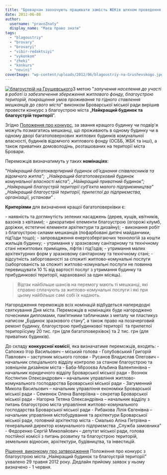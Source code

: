 ```yaml
---
title: "Броварчан заохочують працювати замість ЖЕКів шляхом проведення конкурсу на кращий будинок"
date: 2012-06-08
author: 
  username: "pravoZnaty"
  display_name: "Маєш право знати"
tags: 
  - "blagoustriy"
  - "brovary"
  - "brovaryi"
  - "vibir-redaktsiyi"
  - "vykonkom"
  - "zheki"
  - "konkurs"
  - "novini"
coverImage: "wp-content/uploads/2012/06/blagoustriy-na-Grushevskogo.jpg"
---
```


[![](https://mpz.brovary.org/wp-content/uploads/2012/06/blagoustriy-na-Grushevskogo.jpg "благоустрій на Грушевського")](https://mpz.brovary.org/wp-content/uploads/2012/06/blagoustriy-na-Grushevskogo.jpg)З метою "_залучення населення до участі в роботі із забезпечення збереження житлового фонду, благоустрою територій, покращення умов проживання та гідного ставлення мешканців до свого міста_" виконком Броварської міської ради вирішив провести конкурс з благоустрою міста „**Найкращий будинок та благоустрій території**”.

Згідно [Положення про конкурс](http://www.brovary.kiev.ua/sites/default/files/doc/2012/novini/dodatok1_do_rshennja_naikrasc_byd.doc), за звання кращого будинку чи подвір'я можуть позмагатись мешканці, що проживають в одному будинку чи в одному дворі багатоповерхових житлових будинків комунальної власності, будинків відомчого житлового фонду (ОСББ, ЖБК та інші), а також приватних домоволодінь, розташованих на території міста Бровари.

Переможців визначатимуть у таких **номінаціях**:

"_Найкращий багатоквартирний будинок об’єднання співвласників та відомчого житла";_  _„Найкращий багатоповерховий будинок комунальної власності міста”;_ _„Найкращий приватний будинок”;_ _„Найкращий благоустрій території суб’єкта малого підприємництва”_ _„Найкращий благоустрій території, прилеглої до підприємства, організації, установи”_ .

**Критеріями** для визначення кращої багатоповерхівки є:

\- наявність та доглянутість зелених насаджень (дерев, кущів, квітників, вазонів з квітами); - декоративні елементи благоустрою (огорожі клумб, доріжки, естетичні елементи архітектури та дизайну); - виконання робіт з благоустрою силами мешканців (пофарбовані дитячі майданчики, під’їзди тощо); - запровадження енергозберігаючих технологій за кошти жильців будинку; - утримання у зразковому санітарному та технічному стані нежитлових приміщень, ліфтів і під’їздів; - утримання малих архітектурних форм у зразковому санітарному та технічному стані; - відсутність заборгованості за спожиті житлово-комунальні послуги (заборгованість за спожиті житлово-комунальні послуги не повинна перевищувати 10 % від вартості послуг з утримання будинку та прибудинкової території, нарахованої за один місяць).

> Відтак найбільше шансів на перемогу мають ті мешканці, які справно сплачують за житлово-комунальні послуги і які при цьому найбільше самі собі їх надають.

Нагородження переможців всіх номінацій відбудеться напередодні святкування Дня міста. Переможців в номінаціях буде нагороджено почесними дипломами, пам’ятними табличками з металу чи пластикуз написом „Будинок зразкового стану”, а також право на позачерговий ремонт будинку, благоустрою прибудинкової території  та прилеглої територіїсуму 20 тис. грн (для багатоповерхівок) та 2 тис. грн (для приватних будинків).

До складу **конкурсної комісії**, яка визначатиме переможців, входять: - Сапожко Ігор Васильович – міський голова - Голубовський Григорій Павлович – заступник міського голови - Русанов Владислав Олегович – начальник спеціального відділу контролю за станом благоустрою та зовнішнім дизайном міста - Баба-Мірзоєва Альбина Валентинівна – начальник юридичного відділу Броварської міської ради - Вознюк Костянтин Олександрович – начальник управління житлово- комунального господарства Броварської міської ради - Загуменний Микола Васильович – начальник управління економіки Броварської міської ради - Семенюк Олена Валеріївна – секретар Броварської міської ради - Нагорна Тетяна Олександрівна – начальник відділу з питань благоустрою міста управління житлово-комунального господарства Броварської міської ради - Рибакова Лілія Євгенівна – начальник управління містобудування та архітектури Броварської міської ради, головний архітектор міста - Смалько Аліна Петрівна – генеральний директор комунального підприємства „Служба замовника” - Федоренко Сергій Миколайович – депутат міської ради, голова постійної комісії з питань розвитку та благоустрою територій, земельних відносин, архітектури, будівництва, та інвестицій.

[Рішення  виконкому про затвердження](http://docs.pravo-znaty.org.ua/p2366/29.05.2012/247) Положення про конкурс з благоустрою міста „Найкращий будинок та благоустрій території” ухвалено 29 травня 2012 року. Дедлайн прийому заявок у ньому визначено - 1 червня.

